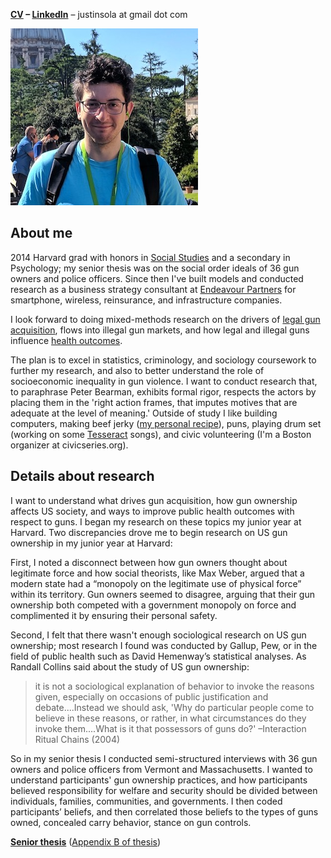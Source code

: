 **[CV](https://github.com/justinsola/justinsola.github.com/raw/master/files/CV_Jan_2018.pdf) – [LinkedIn](https://www.linkedin.com/in/justinlucassola/)** – justinsola at gmail dot com

![Image](https://raw.githubusercontent.com/justinsola/justinsola.github.com/master/files/web_pic_very_small2.jpg)

## About me
2014 Harvard grad with honors in [Social Studies](https://socialstudies.fas.harvard.edu/) and a secondary in Psychology; my senior thesis was on the social order ideals of 36 gun owners and police officers. Since then I've built models and conducted research as a business strategy consultant at [Endeavour Partners](https://endeavour.partners/about/) for smartphone, wireless, reinsurance, and infrastructure companies.

I look forward to doing mixed-methods research on the drivers of [legal gun acquisition](https://github.com/justinsola/justinsola.github.com/raw/master/files/Approx_US_Firearm_Sales_by_Month_(Jan1999-Aug2017).pdf), flows into illegal gun markets, and how legal and illegal guns influence [health outcomes](https://github.com/justinsola/justinsola.github.com/raw/master/files/US_Firearm_Deaths_by_Type_(1999-2015).pdf).

The plan is to excel in statistics, criminology, and sociology coursework to further my research, and also to better understand the role of socioeconomic inequality in gun violence. I want to conduct research that, to paraphrase Peter Bearman, exhibits formal rigor, respects the actors by placing them in the 'right action frames, that imputes motives that are adequate at the level of meaning.' Outside of study I like building computers, making beef jerky ([my personal recipe](https://docs.google.com/spreadsheets/d/14g3BNcLFfN2xKgDRqwK4-0S1jt4SJRSaw_OR_8raQ0g/edit?usp=sharing)), puns, playing drum set (working on some [Tesseract](https://www.tesseractband.co.uk/) songs), and civic volunteering (I'm a Boston organizer at civicseries.org).

## Details about research

I want to understand what drives gun acquisition, how gun ownership affects US society, and ways to improve public health outcomes with respect to guns. I began my research on these topics my junior year at Harvard. Two discrepancies drove me to begin research on US gun ownership in my junior year at Harvard:
   
First, I noted a disconnect between how gun owners thought about legitimate force and how social theorists, like Max Weber, argued that a modern state had a “monopoly on the legitimate use of physical force” within its territory. Gun owners seemed to disagree, arguing that their gun ownership both competed with a government monopoly on force and complimented it by ensuring their personal safety.
   
Second, I felt that there wasn't enough sociological research on US gun ownership; most research I found was conducted by Gallup, Pew, or in the field of public health such as David Hemenway’s statistical analyses. As Randall Collins said about the study of US gun ownership:
>it is not a sociological explanation of behavior to invoke the reasons given, especially on occasions of public justification and debate....Instead we should ask, 'Why do particular people come to believe in these reasons, or rather, in what circumstances do they invoke them....What is it that possessors of guns do?' –Interaction Ritual Chains (2004)
  
So in my senior thesis I conducted semi-structured interviews with 36 gun owners and police officers from Vermont and Massachusetts. I wanted to understand participants' gun ownership practices, and how participants believed responsibility for welfare and security should be divided between individuals, families, communities, and governments. I then coded participants’ beliefs, and then correlated those beliefs to the types of guns owned, concealed carry behavior, stance on gun controls.

**[Senior thesis](https://github.com/justinsola/justinsola.github.com/raw/master/files/Guns_in_the_Ideal_Society.pdf)**  ([Appendix B of thesis](https://github.com/justinsola/justinsola.github.com/raw/master/files/Appendix-B_%E2%80%93_Guns_in_the_Ideal_Society.pdf))
